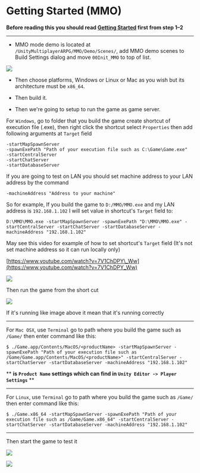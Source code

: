 # Getting Started (MMO)

**Before reading this you should read [Getting Started](pages/101-getting-started-singleplayer-lan) first from step 1–2**

* * *

* MMO mode demo is located at `/UnityMultiplayerARPG/MMO/Demo/Scenes/`, add MMO demo scenes to Build Settings dialog and move `00Init_MMO` to top of list.

![](https://cdn-images-1.medium.com/max/1600/1*lb-iDEAcoCRQ5lXeD5P02w.png)

* Then choose platforms, Windows or Linux or Mac as you wish but its architecture must be `x86_64`.

* Then build it.

* Then we're going to setup to run the game as game server.

For `Windows`, go to folder that you build the game create shortcut of execution file (.exe), then right click the shortcut select `Properties` then add following arguments at `Target` field

```
-startMapSpawnServer
-spawnExePath "Path of your execution file such as C:\Game\Game.exe"
-startCentralServer
-startChatServer
-startDatabaseServer
```

If you are going to test on LAN you should set machine address to your LAN address by the command

```
-machineAddress "Address to your machine"
```

So for example, If you build the game to `D:/MMO/MMO.exe` and my LAN address is `192.168.1.102` I will set value in shortcut's `Target` field to:

```
D:\MMO\MMO.exe -startMapSpawnServer -spawnExePath "D:\MMO\MMO.exe" -startCentralServer -startChatServer -startDatabaseServer -machineAddress "192.168.1.102"
```

May see this video for example of how to set shortcut's `Target` field (It's not set machine address so it can run locally only)

[https://www.youtube.com/watch?v=7V1ChDPY\_Ww](https://www.youtube.com/watch?v=7V1ChDPY_Ww)

![](https://cdn-images-1.medium.com/max/1600/0*oRF5bOjvl8LgF_Gz)

Then run the game from the short cut

![](https://cdn-images-1.medium.com/max/1600/0*P4vU7rr8s-crEKIA)

If it's running like image above it mean that it's running correctly

* * *

For `Mac OSX`, use `Terminal` go to path where you build the game such as `/Game/` then enter command like this:

```
$ ./Game.app/Contents/MacOS/<productName> -startMapSpawnServer -spawnExePath "Path of your execution file such as /Game/Game.app/Contents/MacOS/<productName>" -startCentralServer -startChatServer -startDatabaseServer -machineAddress "192.168.1.102"
```

** **<productName> is `Product Name` settings which can find in `Unity Editor -> Player Settings`** **

* * *

For `Linux`, use `Terminal` go to path where you build the game such as `/Game/` then enter command like this:

```
$ ./Game.x86_64 -startMapSpawnServer -spawnExePath "Path of your execution file such as /Game/Game.x86_64" -startCentralServer -startChatServer -startDatabaseServer -machineAddress "192.168.1.102"
```

* * *

Then start the game to test it

![](https://cdn-images-1.medium.com/max/1600/0*NmROqjSa4LhBt2KX)

![](https://cdn-images-1.medium.com/max/1600/0*fsJdq7fFCT9NV3qF)
